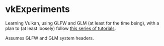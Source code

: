 # vkExperiments
Learning Vulkan, using GLFW and GLM (at least for the time being), with a plan to (at least loosely) follow [this series of tutorials](https://www.youtube.com/playlist?list=PL8327DO66nu9qYVKLDmdLW_84-yE4auCR).

Assumes GLFW and GLM system headers.
